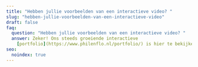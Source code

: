 ```yaml
---
title: "Hebben jullie voorbeelden van een interactieve video? "
slug: "hebben-jullie-voorbeelden-van-een-interactieve-video"
draft: false
faq:
  question: "Hebben jullie voorbeelden van een interactieve video? "
  answer: Zeker! Ons steeds groeiende interactieve
    [portfolio](https://www.philenflo.nl/portfolio/) is hier te bekijken.
seo:
  noindex: true
---
```

